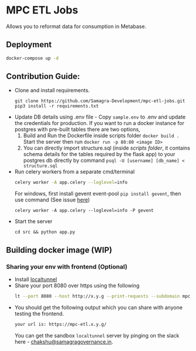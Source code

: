 # MPC ETL Jobs
Allows you to reformat data for consumption in Metabase.

## Deployment
  ```sh
  docker-compose up -d
  ```

## Contribution Guide:
- Clone and install requirements.
    ```shell
    git clone https://github.com/Samagra-Development/mpc-etl-jobs.git
    pip3 install -r requirements.txt
    ```
- Update DB details using .env file - Copy `sample.env` to .env and update the credentials for production. If you want to run a docker instance for postgres with pre-built tables there are two options,
  1. Build and Run the Dockerfile inside scripts folder  `docker build .` Start the server then run `docker run -p 80:80 <image ID>`
  2. You can directly import structure.sql (inside *scripts folder*, it contains schema details for the tables required by the flask app) to your postgres db directly by command `psql -U [username] [db_name] < structure.sql`
- Run celery workers from a separate cmd/terminal
    ```sh
    celery worker -A app.celery --loglevel=info
    ```
    For windows, first install gevent event-pool `pip install gevent`, then use command (See issue [here]())
    ```shell
    celery worker -A app.celery --loglevel=info -P gevent
    ```
- Start the server
    ```shell
    cd src && python app.py
    ```

## Building docker image (WIP)

### Sharing your env with frontend (Optional)
* Install [localtunnel](https://www.npmjs.com/package/localtunnel)
* Share your port 8080 over https using the following
  ```sh
  lt --port 8080 --host http://x.y.g --print-requests --subdomain mpc-etl
  ```
* You should get the following output which you can share with anyone testing the frontend.
  ```sh
  your url is: https://mpc-etl.x.y.g/
  ```
  You can get the sandbox `localtunnel` server by pinging on the slack here - chakshu@samagragovernance.in.
